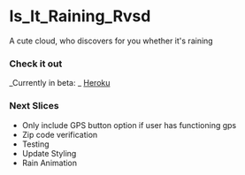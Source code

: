 # Is_It_Raining_Rvsd
A cute cloud, who discovers for you whether it's raining

### Check it out
_Currently in beta: _
[Heroku](https://is-it-raining.herokuapp.com/ "Is It Raining")

### Next Slices
- Only include GPS button option if user has functioning gps
- Zip code verification
- Testing
- Update Styling
- Rain Animation
